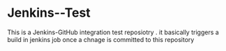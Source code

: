 # Jenkins--Test
This is a Jenkins-GitHub integration test reposiotry . it basically triggers a build in jenkins job once a chnage is committed to this repository 
